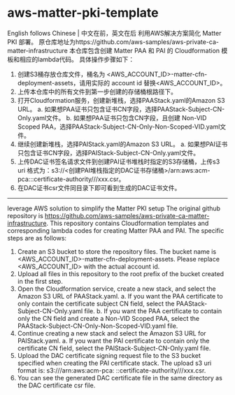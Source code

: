 # aws-matter-pki-template
English follows Chinese | 中文在前，英文在后
利用AWS解决方案简化 Matter PKI 部署。
原仓库地址为https://github.com/aws-samples/aws-private-ca-matter-infrastructure
本仓库包含创建 Matter PAA 和 PAI 的 Cloudformation 模板和相应的lambda代码。
具体操作步骤如下：
1. 创建S3桶存放仓库文件，桶名为 <AWS_ACCOUNT_ID>-matter-cfn-deployment-assets，请用实际的 account id 替换<AWS_ACCOUNT_ID>。
2. 上传本仓库中的所有文件到第一步创建的存储桶根路径下。
3. 打开Cloudformation服务，创建新堆栈，选择PAAStack.yaml的Amazon S3 URL。
   a. 如果想PAA证书只包含证书CN字段，选择PAAStack-Subject-CN-Only.yaml文件。
   b. 如果想PAA证书只包含CN字段，且创建 Non-VID Scoped PAA，选择PAAStack-Subject-CN-Only-Non-Scoped-VID.yaml文件。
4. 继续创建新堆栈，选择PAIStack.yaml的Amazon S3 URL。
   a. 如果想PAI证书只包含证书CN字段，选择PAIStack-Subject-CN-Only.yaml文件。
5. 上传DAC证书签名请求文件到创建PAI证书堆栈时指定的S3存储桶，上传s3 uri 格式为：s3://<创建PAI堆栈指定的DAC证书存储桶>/arn:aws:acm-pca:<region>:<account>:certificate-authority/<PAI UUID>/<PID>/xxx.csr。
6. 在DAC证书csr文件同目录下即可看到生成的DAC证书文件。


---
leverage AWS solution to simplify the Matter PKI setup
The original github repository is https://github.com/aws-samples/aws-private-ca-matter-infrastructure.
This repository contains Cloudformation templates and corresponding lambda codes for creating Matter PAA and PAI.
The specific steps are as follows:
1. Create an S3 bucket to store the repository files. The bucket name is <AWS_ACCOUNT_ID>-matter-cfn-deployment-assets. Please replace <AWS_ACCOUNT_ID> with the actual account id.
2. Upload all files in this repository to the root prefix of the bucket created in the first step.
3. Open the Cloudformation service, create a new stack, and select the Amazon S3 URL of PAAStack.yaml.
    a. If you want the PAA certificate to only contain the certificate subject CN field, select the PAAStack-Subject-CN-Only.yaml file.
    b. If you want the PAA certificate to contain only the CN field and create a Non-VID Scoped PAA, select the PAAStack-Subject-CN-Only-Non-Scoped-VID.yaml file.
4. Continue creating a new stack and select the Amazon S3 URL for PAIStack.yaml.
    a. If you want the PAI certificate to contain only the certificate CN field, select the PAIStack-Subject-CN-Only.yaml file.
5. Upload the DAC certificate signing request file to the S3 bucket specified when creating the PAI certificate stack. The upload s3 uri format is: s3://<DAC certificate bucket specified when creating the PAI stack>/arn:aws:acm-pca: <region>:<account>:certificate-authority/<PAI UUID>/<PID>/xxx.csr.
6. You can see the generated DAC certificate file in the same directory as the DAC certificate csr file.
